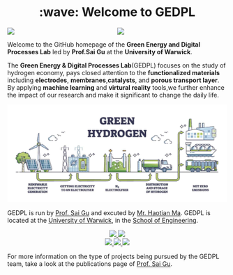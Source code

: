 <h1 align="center">:wave: Welcome to GEDPL </h1>


<div style="display: flex; justify-content: space-between; align-items: flex-end;">
  <img src="https://baltictransportjournal.com/assets/files/news/hydrogen-produksjon-ny-eng.gif" width="400" />
  <img src="https://i.imgur.com/JlXPELW.jpg" width="400" /> 
</div>


Welcome to the GitHub homepage of the  **Green Energy and Digital Processes Lab** led by **Prof.Sai Gu** at the **University of Warwick**. 

The **Green Energy & Digital Processes Lab**(GEDPL) focuses on the study of hydrogen economy, pays closed attention to the **functionalized materials** including **electrodes**, **membranes**,**catalysts**, and **porous transport layer**. By applying **machine learning** and **virtural reality** tools,we further enhance the impact of our research and make it significant to change the daily life. 

<!--   profile-green-animate -->
![My Local Image](./Green-Hydrogen.jpg)

GEDPL is run by [Prof. Sai Gu](https://scholar.google.com/citations?user=EufoqsMAAAAJ&hl=en&oi=ao) and excuted by [Mr. Haotian Ma](https://github.com/TSdreamer). GEDPL is located at the [University of Warwick](https://warwick.ac.uk/), in the [School of Engineering](https://warwick.ac.uk/fac/sci/eng/).

<p align="center">
<a href="https://www.linkedin.com/in/sai-gu-6ab44b170/" alt="LinkedIn">
  <img src="https://www.linkedin.com/in/sai-gu-6ab44b170/-purple?logo=linkedin&logoColor=blue&color=blue" />
</a>
<a href="https://the-algorithms.com/discord" alt="Chat on Discord">
   <img src="https://img.shields.io/discord/808045925556682782.svg?logo=discord&colorB=00d37d" target="blank" />
</a>

<br>

<a href="https://liberapay.com/TheAlgorithms" alt="Liberapay">
  <img src="https://img.shields.io/liberapay/receives/TheAlgorithms.svg?logo=liberapay" target="blank" />
</a>
<a href= "https://github.com/UoWHydrogen" alt="Total Stars">
  <img src = "https://img.shields.io/github/stars/UoWHydrogen?style=social" target="blank" />
</a>
<a href="https://twitter.com/The_Algorithms" alt="Twitter">
  <img src="https://img.shields.io/twitter/follow/The_Algorithms?label=Follow us&style=social" />
</a>
</p>


For more information on the type of projects being pursued by the GEDPL team, take a look at the publications page of [Prof. Sai Gu](https://scholar.google.com/citations?user=EufoqsMAAAAJ&hl=en&oi=ao).




